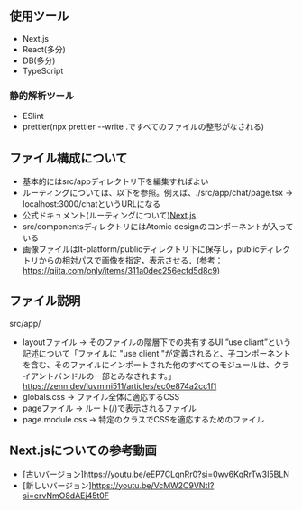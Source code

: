 ## 使用ツール

- Next.js
- React(多分)
- DB(多分)
- TypeScript

### 静的解析ツール

- ESlint
- prettier(npx prettier --write .ですべてのファイルの整形がなされる)

## ファイル構成について

- 基本的にはsrc/appディレクトリ下を編集すればよい
- ルーティングについては、以下を参照。例えば、./src/app/chat/page.tsx -> localhost:3000/chatというURLになる
- 公式ドキュメント(ルーティングについて)[Next.js](https://nextjs.org/docs/app/building-your-application/routing/pages-and-layouts)
- src/componentsディレクトリにはAtomic designのコンポーネントが入っている
- 画像ファイルはlt-platform/publicディレクトリ下に保存し，publicディレクトリからの相対パスで画像を指定，表示させる．(参考：https://qiita.com/only/items/311a0dec256ecfd5d8c9)

## ファイル説明

src/app/

- layoutファイル -> そのファイルの階層下での共有するUI
”use cliant”という記述について「ファイルに "use client "が定義されると、子コンポーネントを含む、そのファイルにインポートされた他のすべてのモジュールは、クライアントバンドルの一部とみなされます。」https://zenn.dev/luvmini511/articles/ec0e874a2cc1f1
- globals.css -> ファイル全体に適応するCSS
- pageファイル -> ルート(/)で表示されるファイル
- page.module.css -> 特定のクラスでCSSを適応するためのファイル

## Next.jsについての参考動画

- [古いバージョン]https://youtu.be/eEP7CLqnRr0?si=0wv6KqRrTw3I5BLN
- [新しいバージョン]https://youtu.be/VcMW2C9VNtI?si=ervNmO8dAEj45t0F
